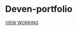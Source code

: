 # Deven-portfolio

<a href="https://deven-portfolio.netlify.app/" target="_blank">VIEW WORKING</a>

